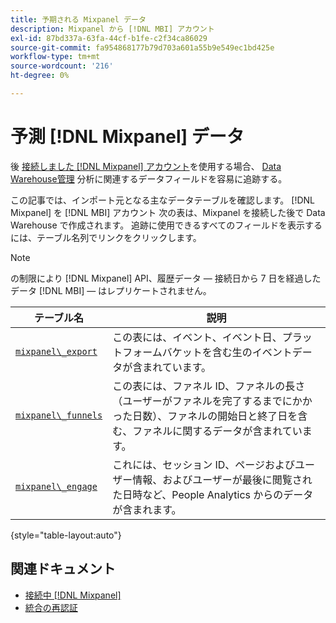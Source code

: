```yaml
---
title: 予期される Mixpanel データ
description: Mixpanel から [!DNL MBI] アカウント
exl-id: 87bd337a-63fa-44cf-b1fe-c2f34ca86029
source-git-commit: fa954868177b79d703a601a55b9e549ec1bd425e
workflow-type: tm+mt
source-wordcount: '216'
ht-degree: 0%

---
```


# 予測 [!DNL Mixpanel] データ

後 [接続しました [!DNL Mixpanel] アカウント](../integrations/mixpanel.md)を使用する場合、 [Data Warehouse管理](../../../data-analyst/data-warehouse-mgr/tour-dwm.md) 分析に関連するデータフィールドを容易に追跡する。

この記事では、インポート元となる主なデータテーブルを確認します。 [!DNL Mixpanel] を [!DNL MBI] アカウント 次の表は、Mixpanel を接続した後で Data Warehouse で作成されます。 追跡に使用できるすべてのフィールドを表示するには、テーブル名列でリンクをクリックします。

>[!NOTE]
>
>の制限により [!DNL Mixpanel] API、履歴データ — 接続日から 7 日を経過したデータ [!DNL MBI]  — はレプリケートされません。

| **テーブル名** | **説明** |
|-----|-----|
| [`mixpanel\_export`](https://mixpanel.com/docs/api-documentation/exporting-raw-data-you-inserted-into-mixpanel#datafeed) | この表には、イベント、イベント日、プラットフォームバケットを含む生のイベントデータが含まれています。 |
| [`mixpanel\_funnels`](https://mixpanel.com/docs/api-documentation/data-export-api#funnels-default) | この表には、ファネル ID、ファネルの長さ（ユーザーがファネルを完了するまでにかかった日数）、ファネルの開始日と終了日を含む、ファネルに関するデータが含まれています。 |
| [`mixpanel\_engage`](https://mixpanel.com/docs/api-documentation/data-export-api#engage-default) | これには、セッション ID、ページおよびユーザー情報、およびユーザーが最後に閲覧された日時など、People Analytics からのデータが含まれます。 |

{style=&quot;table-layout:auto&quot;}

## 関連ドキュメント

* [接続中 [!DNL Mixpanel]](../integrations/mixpanel.md)
* [統合の再認証](https://experienceleague.adobe.com/docs/commerce-knowledge-base/kb/how-to/mbi-reauthenticating-integrations.html?lang=en)
